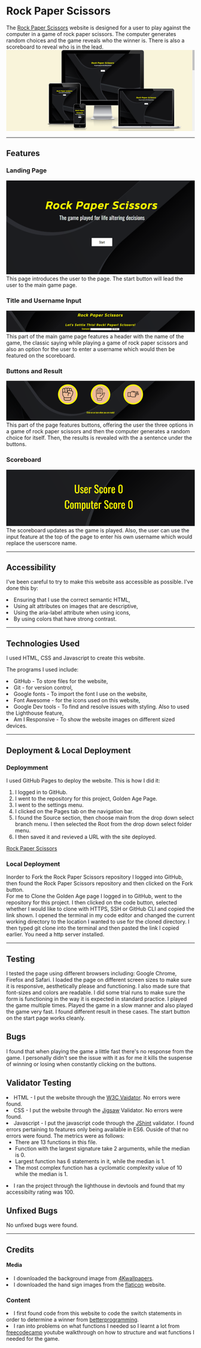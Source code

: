 # Rock Paper Scissors
The <a href="">Rock Paper Scissors</a> website is designed for a user to play against the computer in a game of rock paper scissors. The computer generates random choices and the game reveals who the winner is. There is also a scoreboard to reveal who is in the lead.
<img src="assets/images/am-i-resp-pp2.png">



<hr>

## Features

### Landing Page
<img src="assets/images/Land.page.png">
This page introduces the user to the page. The start button will lead the user to the main game page.

### Title and Username Input
<img src="assets/images/intro.png">
This part of the main game page features a header with the name of the game, the classic saying while playing a game of rock paper scissors and also an option for the user to enter a username which would then be featured on the scoreboard.

### Buttons and Result 
<img src="assets/images/r-p-s-buttons.png">
This part of the page features buttons, offering the user the three options in a game of rock paper scissors and then the computer generates a random choice for itself. Then, the results is revealed with the a sentence under the buttons.

### Scoreboard
<img src="assets/images/scoreboard.png">
<br>The scoreboard updates as the game is played. Also, the user can use the input feature at the top of the page to enter his own username which would replace the userscore name.
<hr>

## Accessibility
I've been careful to try to make this website ass accessible as possible. I've done this by:
<li>Ensuring that I use the correct semantic HTML,</li>
<li>Using alt attributes on images that are descriptive,</li>
<li>Using the aria-label attribute when using icons,</li>
<li>By using colors that have strong contrast.</li>

<hr>

## Technologies Used

I used HTML, CSS and Javascript to create this website.

The programs I used include:
<li>GitHub - To store files for the website,</li>
<li>Git - for version control,</li>
<li>Google fonts - To import the font I use on the website,</li>
<li>Font Awesome - for the icons used on this website,</li>
<li>Google Dev tools - To find and resolve issues with styling. Also to used the Lighthouse feature,</li>
<li>Am I Responsive - To show the website images on different sized devices.</li>

<hr>

## Deployment & Local Deployment

### Deploymment
I used GitHub Pages to deploy the website. This is how I did it:
<ol>
<li>I logged in to GitHub.</li>
<li>I went to the repository for this project, Golden Age Page.</li>
<li>I went to the settings menu.</li>
<li>I clicked on the Pages tab on the navigation bar.</li>
<li>I found the Source section, then choose main from the drop down select branch menu. I then selected the Root from the drop down select folder menu.
</li>
<li>I then saved it and revieved a URL with the site deployed.</li>
 </ol><a href=>Rock Paper Scissors</a>

 ### Local Deployment
Inorder to Fork the Rock Paper Scissors repository I logged into GitHub, then found the Rock Paper Scissors repository and then clicked on the Fork button.
<br>For me to Clone the Golden Age page I logged in to GitHub, went to the repository for this project.
I then clicked on the code button, selected whether I would like to clone with HTTPS, SSH or GitHub CLI and copied the link shown.
I opened the terminal in my code editor and changed the current working directory to the location I wanted to use for the cloned directory. I then typed git clone into the terminal and then pasted the link I copied earlier. You need a http server installed.
<hr>



## Testing
I tested the page using different browsers including: Google Chrome, Firefox and Safari.
I loaded the page on different screen sizes to make sure it is responsive, aesthetically please and functioning.
I also made sure that font-sizes and colors are readable.
I did some trial runs to make sure the form is functioning in the way it is expected in standard practice.
I played the game multiple times. Played the game in a slow manner and also played the game very fast. I found different result in these cases.
The start button on the start page works cleanly.

## Bugs
I found that when playing the game a little fast there's no response from the game. I personally didn't see the issue with it as for me it kills the suspense of winning or losing when constantly clicking on the buttons.


## Validator Testing
<li>HTML - I put the website through the <a href="https://validator.w3.org/nu/?doc=https%3A%2F%2Fjibab96.github.io%2FRock-Paper-Scissors-PP2%2Fgame.html">W3C Vaidator</a>. No errors were found.</li>
<li>CSS - I put the website through the <a href="https://jigsaw.w3.org/css-validator/validator?uri=https%3A%2F%2Fjibab96.github.io%2FRock-Paper-Scissors-PP2%2F&profile=css3svg&usermedium=all&warning=1&vextwarning=&lang=en">Jigsaw</a> Validator. No errors were found.</li>
<li>Javascript - I put the javascript code through the <a href="https://jshint.com/">JShint</a> validator. I found errors pertaining to features only being available in ES6. Ouside of that no errors were found. The metrics were as follows: <ul>
<li>There are 13 functions in this file.</li>
<li>Function with the largest signature take 2 arguments, while the median is 0.</li>
<li>Largest function has 6 statements in it, while the median is 1.</li>
<li>The most complex function has a cyclomatic complexity value of 10 while the median is 1.</li>
</ul></li>
<li>I ran the project through the lighthouse in devtools and found that my accessibilty rating was 100.</li>
 
 ## Unfixed Bugs
No unfixed bugs were found.

<hr>

## Credits

#### Media
<li>I downloaded the background image from <a href="https://4kwallpapers.com/abstract/dark-background-abstract-background-network-3d-background-8324.html">4Kwallpapers</a>.</li>
<li>I downloaded the hand sign images from the <a href="https://www.flaticon.com/search?word=rock">flaticon</a> website.</li>

### Content
<li>I first found code from this website to code the switch statements in order to determine a winner from <a href="https://betterprogramming.pub/7-ways-to-code-rock-paper-scissors-in-javascript-4189a5e7e535">betterprogramming</a>.</li>

<li> I ran into problems on what functions I needed so I learnt a lot from <a href="https://www.youtube.com/watch?v=jaVNP3nIAv0&ab_channel=freeCodeCamp.org">freecodecamp</a> youtube walkthrough on how to structure and wat functions I needed for the game. </li>

